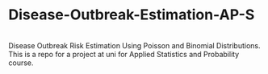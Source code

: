 # Disease-Outbreak-Estimation-AP-S
<br>
Disease Outbreak Risk Estimation Using Poisson and Binomial Distributions.
<br>
This is a repo for a project at uni for Applied Statistics and Probability course.